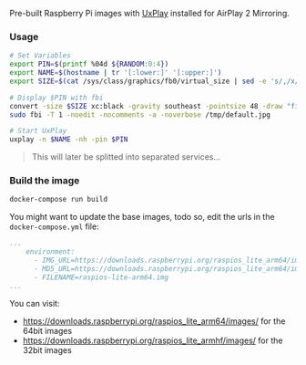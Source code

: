 Pre-built Raspberry Pi images with [UxPlay](https://github.com/FDH2/UxPlay) installed for AirPlay 2 Mirroring.

### Usage
```bash
# Set Variables
export PIN=$(printf %04d ${RANDOM:0:4})
export NAME=$(hostname | tr '[:lower:]' '[:upper:]')
export SIZE=$(cat /sys/class/graphics/fb0/virtual_size | sed -e 's/,/x/g')

# Display $PIN with fbi
convert -size $SIZE xc:black -gravity southeast -pointsize 48 -draw "fill white text 50,20 '$PIN'" /tmp/default.jpg
sudo fbi -T 1 -noedit -nocomments -a -noverbose /tmp/default.jpg

# Start UxPlay
uxplay -n $NAME -nh -pin $PIN
```
> This will later be splitted into separated services...

### Build the image
```bash
docker-compose run build
```
You might want to update the base images, todo so, edit the urls in the `docker-compose.yml` file:
```yaml
...
    environment:
      - IMG_URL=https://downloads.raspberrypi.org/raspios_lite_arm64/images/raspios_lite_arm64-2023-12-11/2023-12-11-raspios-bookworm-arm64-lite.img.xz
      - MD5_URL=https://downloads.raspberrypi.org/raspios_lite_arm64/images/raspios_lite_arm64-2023-12-11/2023-12-11-raspios-bookworm-arm64-lite.img.xz.sha256
      - FILENAME=raspios-lite-arm64.img
...
```
You can visit:
- https://downloads.raspberrypi.org/raspios_lite_arm64/images/ for the 64bit images
- https://downloads.raspberrypi.org/raspios_lite_armhf/images/ for the 32bit images
